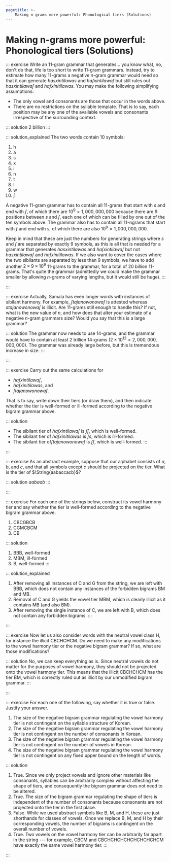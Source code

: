 ```yaml
---
pagetitle: >-
    Making n-grams more powerful: Phonological tiers (Solutions)
---
```


# Making n-grams more powerful: Phonological tiers (Solutions)

::: exercise
Write an 11-gram grammar that generates... you know what, no, don't do that, life is too short to write 11-gram grammars.
Instead, try to estimate how many $11$-grams a negative $n$-gram grammar would need so that it can generate
*hasxintilawas* and *haʃxintilawaʃ* but still rules out *hasxintilawaʃ* and *haʃxinitilawas*.
You may make the following simplifying assumptions:

- The only vowel and consonants are those that occur in the words above.
- There are no restrictions on the syllable template.
  That is to say, each position may be any one of the available vowels and consonants irrespective of the surrounding context.

::: solution
2 billion
:::

::: solution_explained
The two words contain 10 symbols:

1. h
1. a
1. s
1. x
1. i
1. n
1. t
1. l
1. w
1. ʃ

A negative 11-gram grammar has to contain all 11-grams that start with *s* and end with *ʃ*, of which there are $10^9 = 1,000,000,000$ because there are 9 positions between *s* and *ʃ*, each one of which can be filled by one out of the ten symbols above.
The grammar also has to contain all 11-ngrams that start with *ʃ* and end with *s*, of which there are also $10^9 = 1,000,000,000$.

Keep in mind that these are just the numbers for generating strings where *s* and *ʃ* are separated by exactly 9 symbols, as this is all that is needed for a grammar that generates *hasxintilawas* and *haʃxintilawaʃ* but not *hasxintilawaʃ* and *haʃxinitilawas*.
If we also want to cover the cases where the two sibilants are separated by less than 9 symbols, we have to add another $2 \times 9 \times 10^9$ 11-grams to the grammar, for a total of 20 billion $11$-grams.
That's quite the grammar (admittedly we could make the grammar smaller by allowing $n$-grams of varying lengths, but it would still be huge).
:::

:::

::: exercise
Actually, Samala has even longer words with instances of sibilant harmony.
For example, *ʃtajanowonowaʃ* is attested whereas *stajanowonowaʃ* is illicit.
Are 11-grams still enough to handle this?
If not, what is the new value of $n$, and how does that alter your estimate of a negative $n$-gram grammars size?
Would you say that this is a large grammar?

::: solution
The grammar now needs to use 14-grams, and the grammar would have to contain at least 2 trillion 14-grams ($2 \times 10^12 = 2,000,000,000,000$).
The grammar was already large before, but this is tremendous increase in size.
:::

:::

::: exercise
Carry out the same calculations for

- *haʃxintilawaʃ*,
- *haʃxinitilawas*, and
- *ʃtajanowonowaʃ*.

That is to say, write down their tiers (or draw them), and then indicate whether the tier is well-formed or ill-formed according to the negative bigram grammar above.

::: solution

- The sibilant tier of *haʃxintilawaʃ* is *ʃʃ*, which is well-formed.
- The sibilant tier of *haʃxinitilawas* is *ʃs*, which is ill-formed.
- The sibilant tier of*ʃtajanowonowaʃ* is *ʃʃ*, which is well-formed.
:::

:::

::: exercise
As an abstract example, suppose that our alphabet consists of $a$, $b$, and $c$, and that all symbols except $c$ should be projected on the tier.
What is the tier of $\String{aabaccacb}$?

::: solution
$\mathit{aabaab}$
:::

:::

::: exercise
For each one of the strings below, construct its vowel harmony tier and say whether the tier is well-formed according to the negative bigram grammar above.

1. CBCGBCB
1. CGMCBCM
1. CB

::: solution
1. BBB, well-formed
1. MBM, ill-formed
1. B, well-formed
:::

::: solution_explained
1. After removing all instances of C and G from the string, we are left with BBB, which does not contain any instances of the forbidden bigrams BM and MB.
1. Removal of C and G yields the vowel tier MBM, which is clearly illicit as it contains MB (and also BM).
1. After removing the single instance of C, we are left with B, which does not contain any forbidden bigrams.
:::

:::

::: exercise
Now let us also consider words with the neutral vowel class H, for instance the illicit CBCHCHCM.
Do we need to make any modifications to the vowel harmony tier or the negative bigram grammar?
If so, what are those modifications?

::: solution
No, we can keep everything as is.
Since neutral vowels do not matter for the purposes of vowel harmony, they should not be projected onto the vowel harmony tier.
This means that the illicit CBCHCHCM has the tier BM, which is correctly ruled out as illicit by our unmodified bigram grammar.
:::

:::

::: exercise
For each one of the following, say whether it is true or false.
Justify your answer.

1. The size of the negative bigram grammar regulating the vowel harmony tier is not contingent on the syllable structure of Korean.
1. The size of the negative bigram grammar regulating the vowel harmony tier is not contingent on the number of consonants in Korean.
1. The size of the negative bigram grammar regulating the vowel harmony tier is not contingent on the number of vowels in Korean.
1. The size of the negative bigram grammar regulating the vowel harmony tier is not contingent on any fixed upper bound on the length of words.

::: solution
1. True. Since we only project vowels and ignore other materials like consonants, syllables can be arbitrarily complex without affecting the shape of tiers, and consequently the bigram grammar does not need to be altered.
1. True. The size of the bigram grammar regulating the shape of tiers is independent of the number of consonants because consonants are not projected onto the tier in the first place.
1. False. While we used abstract symbols like B, M, and H, these are just shorthands for classes of vowels.
   Once we replace B, M, and H by their corresponding vowels, the number of bigrams is contingent on the overall number of vowels.
1. True. Two vowels on the vowel harmony tier can be arbitrarily far apart in the string --- for example, CBCM and CBCHCHCHCHCHCHCHCHCM have exactly the same vowel harmony tier.
:::

:::
